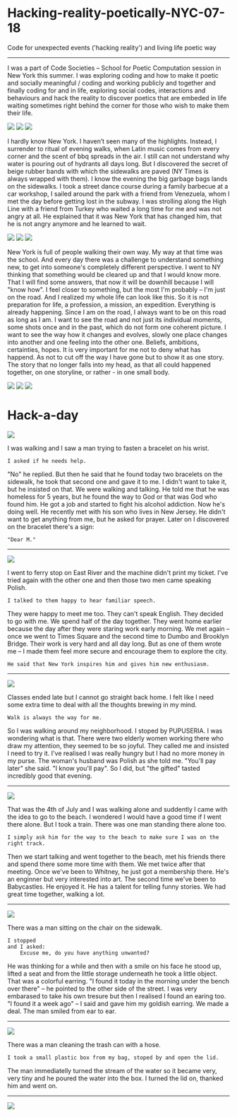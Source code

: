 # Hacking-reality-poetically-NYC-07-18
Code for unexpected events ('hacking reality') and living life poetic way

***

I was a part of Code Societies – School for Poetic Computation session in New York this summer. I was exploring coding and how to make it poetic and socially meaningful / coding and working publicly and together and finally coding for and in life, exploring social codes, interactions and behaviours and hack the reality to discover poetics that are embeded in life waiting sometimes right behind the corner for those who wish to make them their life.

![](1.JPG)
![](4.jpg)
![](8.jpg)

I hardly know New York. I haven’t seen many of the highlights. Instead, I surrender to ritual of evening walks, when Latin music comes from every corner and the scent of bbq spreads in the air. I still can not understand why water is pouring out of hydrants all days long. But I discovered the secret of beige rubber bands with which the sidewalks are paved (NY Times is always wrapped with them). I know the evening the big garbage bags lands on the sidewalks. I took a street dance course during a family barbecue at a car workshop, I sailed around the park with a friend from Venezuela, whom I met the day before getting lost in the subway. I was strolling along the High Line with a friend from Turkey who waited a long time for me and was not angry at all. He explained that it was New York that has changed him, that he is not angry anymore and he learned to wait.

![](9.jpg)
![](12.jpg)
![](14.jpg)

New York is full of people walking their own way. My way at that time was the school. And every day there was a challenge to understand something new, to get into someone's completely different perspective. I went to NY thinking that something would be cleared up and that I would know more. That I will find some answers, that now it will be downhill because I will "know how". I feel closer to something, but the most I'm probably – I'm just on the road. And I realized my whole life can look like this. So it is not preparation for life, a profession, a mission, an expedition. Everything is already happening. Since I am on the road, I always want to be on this road as long as I am. I want to see the road and not just its individual moments, some shots once and in the past, which do not form one coherent picture. I want to see the way how it changes and evolves, slowly one place changes into another and one feeling into the other one. Beliefs,  ambitions, certainties, hopes. It is very important for me not to deny what has happend. As not to cut off the way I have gone but to show it as one story. The story that no longer falls into my head, as that all could happened together, on one storyline, or rather - in one small body.

![](16.jpg)
![](10.jpg)
![](18.jpg)


# Hack-a-day

![](2.jpg) 

I  was walking and I saw a man trying to fasten a bracelet on his wrist. 
<pre><code>I asked if he needs help.</code></pre>
"No" he replied. But then he said that he found today two bracelets on the sidewalk, he took that second one and gave it to me. I didn't want to take it, but he insisted on that. We were walking and talking. He told me that he was homeless for 5 years, but he found the way to God or that was God who found him. He got a job and started to fight his alcohol addiction. Now he's doing well. He recently met with his son who lives in New Jersey. He didn't want to get anything from me, but he asked for prayer. Later on I discovered on the bracelet there's a sign:
<pre><code>"Dear M."</code></pre>


***

![](11.jpg)

I  went to ferry stop on East River and the machine didn't print my ticket. I've tried again with the other one and then those two men came speaking Polish.
<pre><code>I talked to them happy to hear familiar speech.</code></pre>
They were happy to meet me too. They can't speak English. They decided to go with me. We spend half of the day together. They went home earlier because the day after they were staring work early morning. We met again – once we went to Times Square and the second time to Dumbo and Brooklyn Bridge. Their work is very hard and all day long. But as one of them wrote me – I made them feel more secure and encourage them to explore the city.
<pre><code>He said that New York inspires him and gives him new enthusiasm.</code></pre>

***



![](3.jpg)

Classes ended late but I cannot go straight back home.
I felt like I need some extra time to deal with all the thoughts brewing in my mind. 
<pre><code>Walk is always the way for me.</code></pre>
So I was walking around my neighborhood. I stoped by PUPUSERIA. I was wondering what is that. There were two elderly women working there who draw my attention, they seemed to be so joyful. They called me and insisted I need to try it. I've realised I was really hungry but I had no more money in my purse. The woman's husband was Polish as she told me.
 "You'll pay later" she said. "I know you'll pay". So I did, but "the gifted" tasted incredibly good that evening.

***

![](5.jpg)

That was the 4th of July and I was walking alone and suddently I came with the idea to go to the beach. I wondered I would have a good time if I went there alone. But I took a train. There was one man standing there alone too.
<pre><code>I simply ask him for the way to the beach to make sure I was on the right track.</code></pre>
Then we start talking and went together to the beach, met his friends there and spend there some more time with them.
We met twice after that meeting. Once we've been to Whitney, he just got a membership there. He's an enginner but very interested into art.
The second time we've been to Babycastles. He enjoyed it. He has a talent for telling funny stories. We had great time together, walking a lot.

***

![](6.jpg) 

There was a man sitting on the chair on the sidewalk.
<pre><code>I stopped 
and I asked:
	Excuse me, do you have anything unwanted?</code></pre>
He was thinking for a while and then with a smile on his face he stood up, lifted a seat and from the little storage underneath he took a little object. That was a colorful earring. "I found it today in the morning under the bench over there" – he pointed to the other side of the street. I was very embarased to take his own tresure but then I realised I found an earing too. "I found it a week ago" – I said and gave him my goldish earring. We made a deal. The man smiled from ear to ear.

*** 

![](7.jpg) 

There was a man cleaning the trash can with a hose.
<pre><code>I took a small plastic box from my bag, stoped by and open the lid.</code></pre>
The man immediatelly turned the stream of the water so it became very, very tiny and he poured the water into the box. I turned the lid on, thanked him and went on.


***

![](15.jpg)
